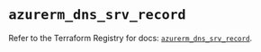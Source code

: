 # `azurerm_dns_srv_record`

Refer to the Terraform Registry for docs: [`azurerm_dns_srv_record`](https://registry.terraform.io/providers/hashicorp/azurerm/3.98.0/docs/resources/dns_srv_record).

